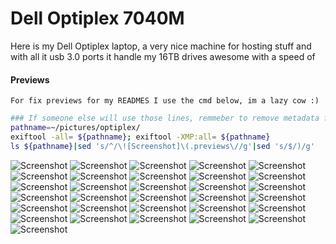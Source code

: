 # Dell Optiplex 7040M 

Here is my Dell Optiplex laptop, a very nice machine for hosting stuff and with all it usb 3.0 ports it handle my 16TB drives awesome with a speed of

#### Previews

    For fix previews for my READMES I use the cmd below, im a lazy cow :)  


```sh
### If someone else will use those lines, remmeber to remove metadata from your pics - In case of someone just copy and pastes, there is no reason to share more info then you need to all sneeky bastards:
pathname=~/pictures/optiplex/
exiftool -all= ${pathname}; exiftool -XMP:all= ${pathname}
ls ${pathname}|sed 's/^/\![Screenshot]\(.previews\//g'|sed 's/$/)/g'
```


![Screenshot](.previews/10.jpg)
![Screenshot](.previews/11.jpg)
![Screenshot](.previews/12.jpg)
![Screenshot](.previews/13.jpg)
![Screenshot](.previews/14.jpg)
![Screenshot](.previews/15.jpg)
![Screenshot](.previews/16.jpg)
![Screenshot](.previews/17.jpg)
![Screenshot](.previews/18.jpg)
![Screenshot](.previews/19.jpg)
![Screenshot](.previews/1.jpg)
![Screenshot](.previews/20.jpg)
![Screenshot](.previews/21.jpg)
![Screenshot](.previews/22.jpg)
![Screenshot](.previews/23.jpg)
![Screenshot](.previews/24.jpg)
![Screenshot](.previews/25.jpg)
![Screenshot](.previews/26.jpg)
![Screenshot](.previews/27.jpg)
![Screenshot](.previews/28.jpg)
![Screenshot](.previews/29.jpg)
![Screenshot](.previews/2.jpg)
![Screenshot](.previews/30.jpg)
![Screenshot](.previews/31.jpg)
![Screenshot](.previews/3.jpg)
![Screenshot](.previews/4.jpg)
![Screenshot](.previews/5.jpg)
![Screenshot](.previews/6.jpg)
![Screenshot](.previews/7.jpg)
![Screenshot](.previews/8.jpg)
![Screenshot](.previews/9.jpg)

